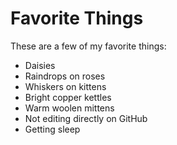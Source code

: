 # Favorite Things

These are a few of my favorite things:

- Daisies
- Raindrops on roses
- Whiskers on kittens
- Bright copper kettles
- Warm woolen mittens
- Not editing directly on GitHub
- Getting sleep
